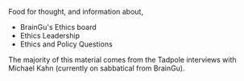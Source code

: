 Food for thought, and information about,
* BrainGu's Ethics board
* Ethics Leadership
* Ethics and Policy Questions

The majority of this material comes from the Tadpole interviews with Michael Kahn (currently on sabbatical from BrainGu).
